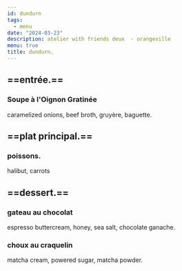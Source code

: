 ```yaml
---
id: dundurn
tags:
  - menu
date: "2024-03-23"
description: atelier with friends deux  - orangeville
menu: true
title: dundurn.
---
```


## ==entrée.==

### Soupe à l'Oignon Gratinée

caramelized onions, beef broth, gruyère, baguette.

## ==plat principal.==

### poissons.

halibut, carrots

## ==dessert.==

### gateau au chocolat

espresso buttercream, honey, sea salt, chocolate ganache.

### choux au craquelin

matcha cream, powered sugar, matcha powder.
